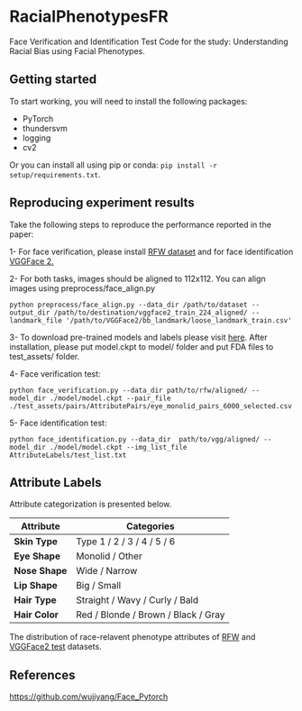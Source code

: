 # RacialPhenotypesFR
Face Verification and Identification Test Code for the study: Understanding Racial Bias using Facial Phenotypes.


## Getting started


To start working, you will need to install the following packages:

- PyTorch
- thundersvm
- logging
- cv2

Or you can install all using pip or conda: ` pip install -r setup/requirements.txt `.


## Reproducing experiment results

Take the following steps to reproduce the performance reported in the paper:


1- For face verification, please install [RFW dataset](http://www.whdeng.cn/RFW/testing.html) and for face identification [VGGFace 2.](https://drive.google.com/file/d/1jdZw6ZmB7JRK6RS6QP3YEr2sufJ5ibtO/view) 

2- For both tasks, images should be aligned to 112x112. You can align images using preprocess/face_align.py

~~~
python preprocess/face_align.py --data_dir /path/to/dataset --output_dir /path/to/destination/vggface2_train_224_aligned/ --landmark_file '/path/to/VGGFace2/bb_landmark/loose_landmark_train.csv'
~~~ 

3- To download pre-trained models and labels please visit [here](https://collections.durham.ac.uk/collections/r2x633f102r). After installation, please put model.ckpt to model/ folder and put FDA files to test_assets/ folder.

4- Face verification test:

~~~
python face_verification.py --data_dir path/to/rfw/aligned/ --model_dir ./model/model.ckpt --pair_file ./test_assets/pairs/AttributePairs/eye_monolid_pairs_6000_selected.csv 
~~~

5- Face identification test:
~~~
python face_identification.py --data_dir  path/to/vgg/aligned/ --model_dir ./model/model.ckpt --img_list_file AttributeLabels/test_list.txt 
~~~

## Attribute Labels

Attribute categorization is presented below.

| **Attribute**  | **Categories**               |
|---------------------|-------------------------------------|
| **Skin Type**  | Type 1 / 2 / 3 / 4 / 5 / 6          |
| **Eye Shape**  | Monolid / Other                     |
| **Nose Shape** | Wide / Narrow                       |
| **Lip Shape**  | Big / Small                         |
| **Hair Type**  | Straight / Wavy / Curly / Bald      |
| **Hair Color** | Red / Blonde / Brown / Black / Gray |

The distribution of race-relavent phenotype attributes of [RFW](https://github.com/seymayucer/RacialPhenotypesFREvaluation/blob/main/figures/rfw-phenotype-dist.pdf) and [VGGFace2 test](https://github.com/seymayucer/RacialPhenotypesFREvaluation/blob/main/figures/vggtest-phenotype-dist.pdf) datasets.


## References

https://github.com/wujiyang/Face_Pytorch 
